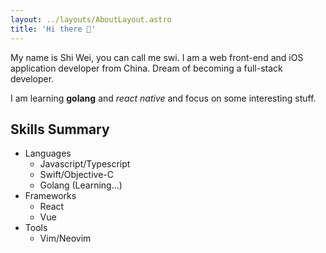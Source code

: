 ```yaml
---
layout: ../layouts/AboutLayout.astro
title: 'Hi there 👋'
---
```


My name is Shi Wei, you can call me swi. I am a web front-end and iOS application developer from China. Dream of becoming a full-stack developer.

I am learning **golang** and _react native_ and focus on some interesting stuff.

## Skills Summary

- Languages
  - Javascript/Typescript
  - Swift/Objective-C
  - Golang (Learning...)
- Frameworks
  - React
  - Vue
- Tools
  - Vim/Neovim
